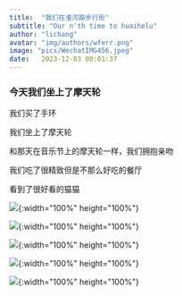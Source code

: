 ```yaml
---
title:  "我们在淮河路步行街"
subtitle: "Our n'th time to huaihelu"
author: "lichang"
avatar: "img/authors/wferr.png"
image: "pics/WechatIMG456.jpeg"
date:   2023-12-03 00:01:37
---
```


### 今天我们坐上了摩天轮

我们买了手环

我们坐上了摩天轮

和那天在音乐节上的摩天轮一样，我们拥抱亲吻

我们吃了很精致但是不那么好吃的餐厅

看到了很好看的猫猫

![](../pics/WechatIMG457.jpeg){:width="100%" height="100%"}

![](../pics/WechatIMG458.jpeg){:width="100%" height="100%"}

![](../pics/WechatIMG459.jpeg){:width="100%" height="100%"}

![](../pics/WechatIMG456.jpeg){:width="100%" height="100%"}

![](../sec/WechatIMG42060.jpeg){:width="100%" height="100%"}
